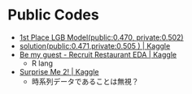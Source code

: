 # Public Codes

- [1st Place LGB Model(public:0.470, private:0.502)](https://www.kaggle.com/pureheart/1st-place-lgb-model-public-0-470-private-0-502)
- [solution(public:0.471,private:0.505 ) | Kaggle](https://www.kaggle.com/plantsgo/solution-public-0-471-private-0-505)
- [Be my guest - Recruit Restaurant EDA | Kaggle](https://www.kaggle.com/headsortails/be-my-guest-recruit-restaurant-eda)
  - R lang
- [Surprise Me 2! | Kaggle](https://www.kaggle.com/tunguz/surprise-me-2)
  - 時系列データであることは無視？
